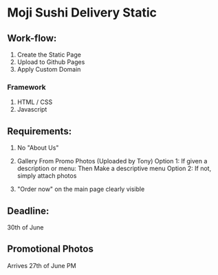 # Moji Sushi Delivery Static

## Work-flow:
1. Create the Static Page
2. Upload to Github Pages
3. Apply Custom Domain

### Framework
1. HTML / CSS
2. Javascript

## Requirements:

1. No "About Us"
2. Gallery From Promo Photos (Uploaded by Tony)
Option 1: If given a description or menu: Then Make a descriptive menu
Option 2: If not, simply attach photos

3. "Order now" on the main page clearly visible




## Deadline:

30th of June


## Promotional Photos

Arrives 27th of June PM
